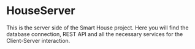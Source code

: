 # HouseServer

This is the server side of the Smart House project.
Here you will find the database connection, REST API
and all the necessary services for the Client-Server interaction.